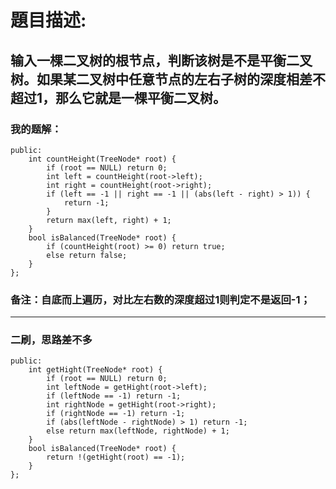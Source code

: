 # 題目描述:
## 输入一棵二叉树的根节点，判断该树是不是平衡二叉树。如果某二叉树中任意节点的左右子树的深度相差不超过1，那么它就是一棵平衡二叉树。
### 我的题解：
```class Solution {
public:
    int countHeight(TreeNode* root) {
        if (root == NULL) return 0;
        int left = countHeight(root->left);
        int right = countHeight(root->right);
        if (left == -1 || right == -1 || (abs(left - right) > 1)) {
            return -1;
        }
        return max(left, right) + 1;
    }
    bool isBalanced(TreeNode* root) {
        if (countHeight(root) >= 0) return true;
        else return false;
    }
};
```
### **备注**：自底而上遍历，对比左右数的深度超过1则判定不是返回-1；
***
### 二刷，思路差不多
```class Solution {
public:
    int getHight(TreeNode* root) {
        if (root == NULL) return 0;
        int leftNode = getHight(root->left);
        if (leftNode == -1) return -1;
        int rightNode = getHight(root->right);
        if (rightNode == -1) return -1;
        if (abs(leftNode - rightNode) > 1) return -1;
        else return max(leftNode, rightNode) + 1;
    }
    bool isBalanced(TreeNode* root) {
        return !(getHight(root) == -1);
    }
};
```
        
